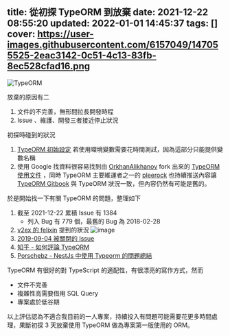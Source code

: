 title: 從初探 TypeORM 到放棄
date: 2021-12-22 08:55:20
updated: 2022-01-01 14:45:37
tags: []
cover: https://user-images.githubusercontent.com/6157049/147055525-2eac3142-0c51-4c13-83fb-8ec528cfad16.png
---

![TypeORM](https://user-images.githubusercontent.com/6157049/147055525-2eac3142-0c51-4c13-83fb-8ec528cfad16.png)

放棄的原因有二
1. 文件的不完善，無形間拉長開發時程
2. Issue 、維護、開發三者接近停止狀況

<!--more-->

初探時碰到的狀況
1. [TypeORM 初始設定](https://typeorm.io/#/using-ormconfig/using-environment-variables) 若使用環境變數需要花時間測試，因為這部分只能提供變數名稱
2. 使用 Google 找資料很容易找到由 [OrkhanAlikhanov](https://github.com/OrkhanAlikhanov) fork 出來的 [TypeORM 使用文件](https://github.com/OrkhanAlikhanov/typeorm) ，同時 TypeORM 主要維運者之一的 [pleerock](https://github.com/pleerock) 也持續推送內容讓 [TypeORM Gitbook](https://orkhan.gitbook.io/typeorm/docs) 與 TypeORM 狀況一致，但內容仍然有可能是舊的。

於是開始找一下有關 TypeORM 的問題，整理如下
1. 截至 2021-12-22 累積 Issue 有 1384
    - 列入 Bug 有 779 個，最舊的 Bug 為 2018-02-28
2. [v2ex 的 felixin](https://v2ex.com/t/763563#r_10344012) 提到的狀況
    ![image](https://user-images.githubusercontent.com/6157049/147061875-e10ebc29-4546-4a59-ac4f-6cfd3e91fec0.png)
3. [2019-09-04 被關閉的 Issue](https://github.com/typeorm/typeorm/issues/4686)
4. [知乎 - 如何評論 TypeORM](https://www.zhihu.com/question/266267293)
5. [Porschebz - NestJs 中使用 Typeorm 的問題總結](https://www.porschebz.com/posts/42345.html)

TypeORM 有很好的對 TypeScript 的適配性，有很漂亮的寫作方式，然而
- 文件不完善
- 複雜性高需要借用 SQL Query
- 專案處於低谷期

以上評估認為不適合我目前的一人專案，持續投入有問題可能需要花更多時間處理，果斷初探 3 天放棄使用 TypeORM 做為專案第一版使用的 ORM。